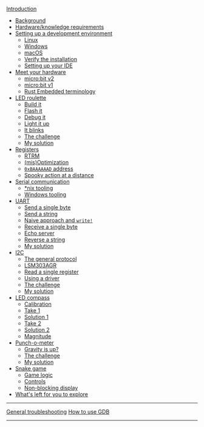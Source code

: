 [Introduction](README.md)
- [Background](01-background/README.md)
- [Hardware/knowledge requirements](02-requirements/README.md)
- [Setting up a development environment](03-setup/README.md)
    - [Linux](03-setup/linux.md)
    - [Windows](03-setup/windows.md)
    - [macOS](03-setup/macos.md)
    - [Verify the installation](03-setup/verify.md)
    - [Setting up your IDE](03-setup/IDE.md)
- [Meet your hardware](04-meet-your-hardware/README.md)
    - [micro:bit v2](04-meet-your-hardware/microbit-v2.md)
    - [micro:bit v1](04-meet-your-hardware/microbit-v1.md)
    - [Rust Embedded terminology](04-meet-your-hardware/terminology.md)
- [LED roulette](05-led-roulette/README.md)
    - [Build it](05-led-roulette/build-it.md)
    - [Flash it](05-led-roulette/flash-it.md)
    - [Debug it](05-led-roulette/debug-it.md)
    - [Light it up](05-led-roulette/light-it-up.md)
    - [It blinks](05-led-roulette/it-blinks.md)
    - [The challenge](05-led-roulette/the-challenge.md)
    - [My solution](05-led-roulette/my-solution.md)
- [Registers](07-registers/README.md)
    - [RTRM](07-registers/rtrm.md)
    - [(mis)Optimization](07-registers/optimization.md)
    - [`0xBAAAAAAD` address](07-registers/bad-address.md)
    - [Spooky action at a distance](07-registers/spooky-action-at-a-distance.md)
- [Serial communication](06-serial-communication/README.md)
    - [\*nix tooling](06-serial-communication/nix-tooling.md)
    - [Windows tooling](06-serial-communication/windows-tooling.md)
- [UART](07-uart/README.md)
    - [Send a single byte](07-uart/send-a-single-byte.md)
    - [Send a string](07-uart/send-a-string.md)
    - [Naive approach and `write!`](07-uart/naive-approch-write.md)
    - [Receive a single byte](07-uart/receive-a-single-byte.md)
    - [Echo server](07-uart/echo-server.md)
    - [Reverse a string](07-uart/reverse-a-string.md)
    - [My solution](07-uart/my-solution.md)
- [I2C](08-i2c/README.md)
    - [The general protocol](08-i2c/the-general-protocol.md)
    - [LSM303AGR](08-i2c/lsm303agr.md)
    - [Read a single register](08-i2c/read-a-single-register.md)
    - [Using a driver](08-i2c/using-a-driver.md)
    - [The challenge](08-i2c/the-challenge.md)
    - [My solution](08-i2c/my-solution.md)
- [LED compass](09-led-compass/README.md)
    - [Calibration](09-led-compass/calibration.md)
    - [Take 1](09-led-compass/take-1.md)
    - [Solution 1](09-led-compass/solution-1.md)
    - [Take 2](09-led-compass/take-2.md)
    - [Solution 2](09-led-compass/solution-2.md)
    - [Magnitude](09-led-compass/magnitude.md)
- [Punch-o-meter](10-punch-o-meter/README.md)
    - [Gravity is up?](10-punch-o-meter/gravity-is-up.md)
    - [The challenge](10-punch-o-meter/the-challenge.md)
    - [My solution](10-punch-o-meter/my-solution.md)
- [Snake game](11-snake-game/README.md)
    - [Game logic](11-snake-game/game-logic.md)
    - [Controls](11-snake-game/controls.md)
    - [Non-blocking display](11-snake-game/nonblocking-display.md)
- [What's left for you to explore](explore.md)

---

[General troubleshooting](appendix/1-general-troubleshooting/README.md)
[How to use GDB](appendix/2-how-to-use-gdb/README.md)

<!-- - [Async IO: The future](17-async-io-the-future/README.md) -->
<!--     - [Timer](17-async-io-the-future/timer.md) -->
<!--     - [Serial](17-async-io-the-future/serial.md) -->
<!--     - [The challenge](17-async-io-the-future/the-challenge.md) -->
<!--     - [My solution](17-async-io-the-future/my-solution.md) -->
<!--     - [Another challenge](17-async-io-the-future/another-challenge.md) -->
<!--     - [My other solution](17-async-io-the-future/my-other-solution.md) -->
<!--     - [More challenges](17-async-io-the-future/more-challenges.md) -->
---
